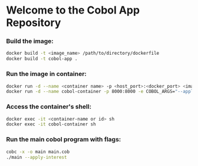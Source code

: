 # Welcome to the Cobol App Repository

### Build the image:
``` bash
docker build -t <image_name> /path/to/directory/dockerfile
docker build -t cobol-app .
```

### Run the image in container:
``` bash
docker run -d --name <container name> -p <host_port>:<docker_port> <image_name>
docker run -d --name cobol-container -p 8000:8000 -e COBOL_ARGS="--apply-interest" cobol-app
```

### Access the container's shell:
``` bash
docker exec -it <container-name or id> sh
docker exec -it cobol-container sh
```

### Run the main cobol program with flags:
``` bash
cobc -x -o main main.cob
./main --apply-interest
```

